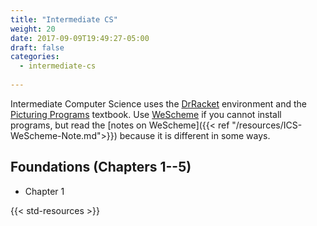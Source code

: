 ```yaml
---
title: "Intermediate CS"
weight: 20
date: 2017-09-09T19:49:27-05:00
draft: false
categories:
  - intermediate-cs
  
---
```


Intermediate Computer Science uses the [DrRacket](http://racket-lang.org) environment and the [Picturing Programs](http://PicturingPrograms.com) textbook. Use [WeScheme](http://wescheme.org) if you cannot install programs, but read the [notes on WeScheme]({{< ref "/resources/ICS-WeScheme-Note.md">}}) because it is different in some ways.

## Foundations (Chapters 1--5)

* Chapter 1


{{< std-resources >}}


